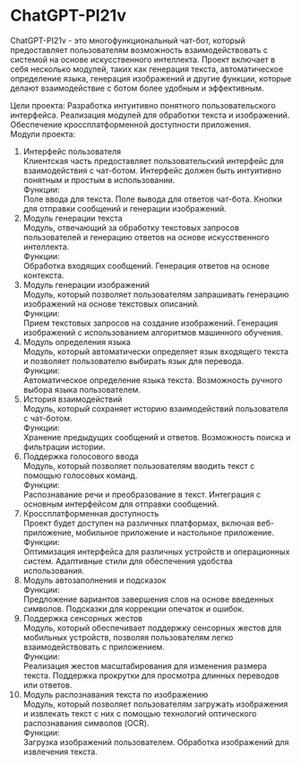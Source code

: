 # ChatGPT-PI21v
ChatGPT-PI21v - это многофункциональный чат-бот, который предоставляет пользователям возможность взаимодействовать с системой на основе искусственного интеллекта. Проект включает в себя несколько модулей, таких как генерация текста, автоматическое определение языка, генерация изображений и другие функции, которые делают взаимодействие с ботом более удобным и эффективным.

Цели проекта:
Разработка интуитивно понятного пользовательского интерфейса.
Реализация модулей для обработки текста и изображений.
Обеспечение кроссплатформенной доступности приложения.
<br>Модули проекта:
  1. Интерфейс пользователя<br>
    Клиентская часть предоставляет пользовательский интерфейс для взаимодействия с чат-ботом. Интерфейс должен быть интуитивно понятным и простым в использовании.
    <br>Функции:<br>
  Поле ввода для текста.
  Поле вывода для ответов чат-бота.
  Кнопки для отправки сообщений и генерации изображений.
  3. Модуль генерации текста<br>
    Модуль, отвечающий за обработку текстовых запросов пользователей и генерацию ответов на основе искусственного интеллекта.
    <br>Функции:<br>
  Обработка входящих сообщений.
  Генерация ответов на основе контекста.
  4. Модуль генерации изображений<br>
    Модуль, который позволяет пользователям запрашивать генерацию изображений на основе текстовых описаний.
    <br>Функции:<br>
  Прием текстовых запросов на создание изображений.
  Генерация изображений с использованием алгоритмов машинного обучения.
  5. Модуль определения языка<br>
    Модуль, который автоматически определяет язык входящего текста и позволяет пользователю выбирать язык для перевода.
    <br>Функции:<br>
  Автоматическое определение языка текста.
  Возможность ручного выбора языка пользователем.
  6. История взаимодействий<br>
    Модуль, который сохраняет историю взаимодействий пользователя с чат-ботом.
    <br>Функции:<br>
  Хранение предыдущих сообщений и ответов.
  Возможность поиска и фильтрации истории.
  7. Поддержка голосового ввода<br>
    Модуль, который позволяет пользователям вводить текст с помощью голосовых команд.
    <br>Функции:<br>
  Распознавание речи и преобразование в текст.
  Интеграция с основным интерфейсом для отправки сообщений.
  8. Кроссплатформенная доступность<br>
    Проект будет доступен на различных платформах, включая веб-приложение, мобильное приложение и настольное приложение.
    <br>Функции:<br>
  Оптимизация интерфейса для различных устройств и операционных систем.
  Адаптивные стили для обеспечения удобства использования.
  9. Модуль автозаполнения и подсказок
    <br>Функции:<br>
  Предложение вариантов завершения слов на основе введенных символов.
  Подсказки для коррекции опечаток и ошибок.
  10. Поддержка сенсорных жестов<br>
    Модуль, который обеспечивает поддержку сенсорных жестов для мобильных устройств, позволяя пользователям легко взаимодействовать с приложением.
    <br>Функции:<br>
  Реализация жестов масштабирования для изменения размера текста.
  Поддержка прокрутки для просмотра длинных переводов или ответов.
  11. Модуль распознавания текста по изображению<br>
    Модуль, который позволяет пользователям загружать изображения и извлекать текст с них с помощью технологий оптического распознавания символов (OCR).
    <br>Функции:<br>
  Загрузка изображений пользователем.
  Обработка изображений для извлечения текста.
